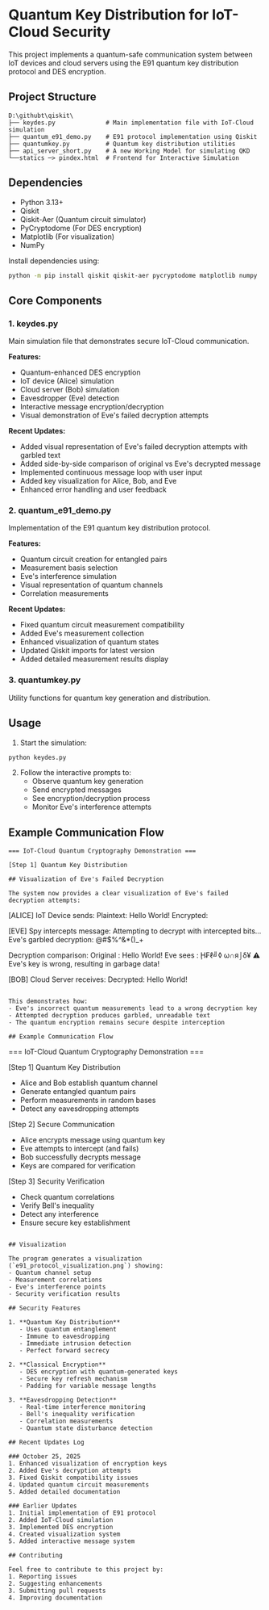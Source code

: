 # Quantum Key Distribution for IoT-Cloud Security

This project implements a quantum-safe communication system between IoT devices and cloud servers using the E91 quantum key distribution protocol and DES encryption.

## Project Structure

```
D:\githubt\qiskit\
├── keydes.py              # Main implementation file with IoT-Cloud simulation
├── quantum_e91_demo.py    # E91 protocol implementation using Qiskit
├── quantumkey.py          # Quantum key distribution utilities
├── api_server_short.py    # A new Working Model for simulating QKD
└──statics ─> pindex.html  # Frontend for Interactive Simulation

```

## Dependencies

- Python 3.13+
- Qiskit
- Qiskit-Aer (Quantum circuit simulator)
- PyCryptodome (For DES encryption)
- Matplotlib (For visualization)
- NumPy

Install dependencies using:
```bash
python -m pip install qiskit qiskit-aer pycryptodome matplotlib numpy
```

## Core Components

### 1. keydes.py
Main simulation file that demonstrates secure IoT-Cloud communication.

**Features:**
- Quantum-enhanced DES encryption
- IoT device (Alice) simulation
- Cloud server (Bob) simulation
- Eavesdropper (Eve) detection
- Interactive message encryption/decryption
- Visual demonstration of Eve's failed decryption attempts

**Recent Updates:**
- Added visual representation of Eve's failed decryption attempts with garbled text
- Added side-by-side comparison of original vs Eve's decrypted message
- Implemented continuous message loop with user input
- Added key visualization for Alice, Bob, and Eve
- Enhanced error handling and user feedback

### 2. quantum_e91_demo.py
Implementation of the E91 quantum key distribution protocol.

**Features:**
- Quantum circuit creation for entangled pairs
- Measurement basis selection
- Eve's interference simulation
- Visual representation of quantum channels
- Correlation measurements

**Recent Updates:**
- Fixed quantum circuit measurement compatibility
- Added Eve's measurement collection
- Enhanced visualization of quantum states
- Updated Qiskit imports for latest version
- Added detailed measurement results display

### 3. quantumkey.py
Utility functions for quantum key generation and distribution.

## Usage

1. Start the simulation:
```bash
python keydes.py
```

2. Follow the interactive prompts to:
   - Observe quantum key generation
   - Send encrypted messages
   - See encryption/decryption process
   - Monitor Eve's interference attempts

## Example Communication Flow

```
=== IoT-Cloud Quantum Cryptography Demonstration ===

[Step 1] Quantum Key Distribution

## Visualization of Eve's Failed Decryption

The system now provides a clear visualization of Eve's failed decryption attempts:

```
[ALICE] IoT Device sends:
   Plaintext: Hello World!
   Encrypted: <encrypted data>

[EVE] Spy intercepts message:
   Attempting to decrypt with intercepted bits...
   Eve's garbled decryption: @#$%^&*()_+
   
   Decryption comparison:
   Original : Hello World!
   Eve sees : Ḩ₣ℓ╝◊ ω∩я⌡δ¥
   ⚠️ Eve's key is wrong, resulting in garbage data!

[BOB] Cloud Server receives:
   Decrypted: Hello World!
```

This demonstrates how:
- Eve's incorrect quantum measurements lead to a wrong decryption key
- Attempted decryption produces garbled, unreadable text
- The quantum encryption remains secure despite interception

## Example Communication Flow

```
=== IoT-Cloud Quantum Cryptography Demonstration ===

[Step 1] Quantum Key Distribution
- Alice and Bob establish quantum channel
- Generate entangled quantum pairs
- Perform measurements in random bases
- Detect any eavesdropping attempts

[Step 2] Secure Communication
- Alice encrypts message using quantum key
- Eve attempts to intercept (and fails)
- Bob successfully decrypts message
- Keys are compared for verification

[Step 3] Security Verification
- Check quantum correlations
- Verify Bell's inequality
- Detect any interference
- Ensure secure key establishment
```

## Visualization

The program generates a visualization (`e91_protocol_visualization.png`) showing:
- Quantum channel setup
- Measurement correlations
- Eve's interference points
- Security verification results

## Security Features

1. **Quantum Key Distribution**
   - Uses quantum entanglement
   - Immune to eavesdropping
   - Immediate intrusion detection
   - Perfect forward secrecy

2. **Classical Encryption**
   - DES encryption with quantum-generated keys
   - Secure key refresh mechanism
   - Padding for variable message lengths

3. **Eavesdropping Detection**
   - Real-time interference monitoring
   - Bell's inequality verification
   - Correlation measurements
   - Quantum state disturbance detection

## Recent Updates Log

### October 25, 2025
1. Enhanced visualization of encryption keys
2. Added Eve's decryption attempts
3. Fixed Qiskit compatibility issues
4. Updated quantum circuit measurements
5. Added detailed documentation

### Earlier Updates
1. Initial implementation of E91 protocol
2. Added IoT-Cloud simulation
3. Implemented DES encryption
4. Created visualization system
5. Added interactive message system

## Contributing

Feel free to contribute to this project by:
1. Reporting issues
2. Suggesting enhancements
3. Submitting pull requests
4. Improving documentation

